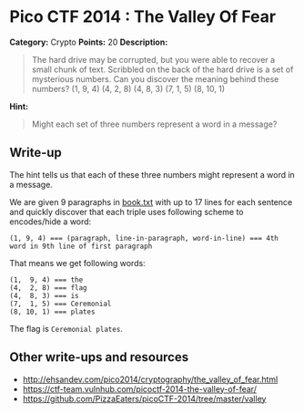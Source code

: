 # Pico CTF 2014 : The Valley Of Fear

**Category:** Crypto
**Points:** 20
**Description:**

>The hard drive may be corrupted, but you were able to recover a small chunk of text. Scribbled on the back of the hard drive is a set of mysterious numbers. Can you discover the meaning behind these numbers? (1, 9, 4) (4, 2, 8) (4, 8, 3) (7, 1, 5) (8, 10, 1)

**Hint:**
>Might each set of three numbers represent a word in a message?

## Write-up

The hint tells us that each of these three numbers might represent a word in a message.

We are given 9 paragraphs in [book.txt]() with up to 17 lines for each sentence and quickly discover that each triple uses following scheme to encodes/hide a word:

```
(1, 9, 4) === (paragraph, line-in-paragraph, word-in-line) === 4th word in 9th line of first paragraph
```

That means we get following words:

```
(1,  9, 4) === the
(4,  2, 8) === flag
(4,  8, 3) === is
(7,  1, 5) === Ceremonial
(8, 10, 1) === plates
```

The flag is `Ceremonial plates`.

## Other write-ups and resources

* <http://ehsandev.com/pico2014/cryptography/the_valley_of_fear.html>
* <https://ctf-team.vulnhub.com/picoctf-2014-the-valley-of-fear/>
* <https://github.com/PizzaEaters/picoCTF-2014/tree/master/valley>
